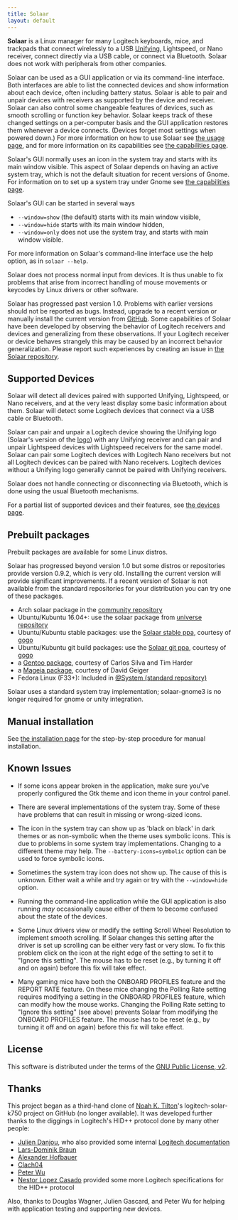```yaml
---
title: Solaar
layout: default
---
```


**Solaar** is a Linux manager for many Logitech keyboards, mice, and trackpads
that connect wirelessly to a USB [Unifying][unifying], Lightspeed, or Nano receiver,
connect directly via a USB cable, or connect via Bluetooth.
Solaar does not work with peripherals from other companies.

Solaar can be used as a GUI application or via its command-line interface.
Both interfaces are able to list the connected devices and
show information about each device, often including battery status.
Solaar is able to pair and unpair devices with
receivers as supported by the device and receiver.
Solaar can also control some changeable features of devices,
such as smooth scrolling or function key behavior.
Solaar keeps track of these changed settings on a per-computer basis and the GUI application restores them whenever a device connects.
(Devices forget most settings when powered down.)
For more information on how to use Solaar see
[the usage page](https://pwr-solaar.github.io/Solaar/usage),
and for more information on its capabilities see
[the capabilities page](https://pwr-solaar.github.io/Solaar/capabilities).


Solaar's GUI normally uses an icon in the system tray and starts with its main window visible.
This aspect of Solaar depends on having an active system tray, which is not the default
situation for recent versions of Gnome.  For information on to set up a system tray under Gnome see
[the capabilities page](https://pwr-solaar.github.io/Solaar/capabilities).

Solaar's GUI can be started in several ways

- `--window=show` (the default) starts with its main window visible,
- `--window=hide` starts with its main window hidden,
- `--window=only` does not use the system tray, and starts with main window visible.

For more information on Solaar's command-line interface use the help option,
as in `solaar --help`.

Solaar does not process normal input from devices. It is thus unable
to fix problems that arise from incorrect handling of mouse movements or keycodes
by Linux drivers or other software.

Solaar has progressed past version 1.0. Problems with earlier versions should
not be reported as bugs. Instead, upgrade to a recent version or manually install
the current version from [GitHub](https://github.com/pwr-Solaar/Solaar).
Some capabilities of Solaar have been developed by observing the behavior of
Logitech receivers and devices and generalizing from these observations.
If your Logitech receiver or device behaves strangely this may be caused by
an incorrect behavior generalization.
Please report such experiences by creating an issue in
[the Solaar repository](https://github.com/pwr-Solaar/Solaar/issues).

[unifying]: https://en.wikipedia.org/wiki/Logitech_Unifying_receiver


## Supported Devices

Solaar will detect all devices paired with supported Unifying, Lightspeed, or Nano
receivers, and at the very least display some basic information about them.
Solaar will detect some Logitech devices that connect via a USB cable or Bluetooth.

Solaar can pair and unpair a Logitech device showing the Unifying logo
(Solaar's version of the [logo][logo])
with any Unifying receiver and
can pair and unpair Lightspeed devices with Lightspeed receivers for the same model.
Solaar can pair some Logitech devices with Logitech Nano receivers but not all Logitech
devices can be paired with Nano receivers.
Logitech devices without a Unifying logo
generally cannot be paired with Unifying receivers.

Solaar does not handle connecting or disconnecting via Bluetooth,
which is done using the usual Bluetooth mechanisms.

For a partial list of supported devices
and their features, see [the devices page](https://pwr-solaar.github.io/Solaar/devices).

[logo]: https://pwr-solaar.github.io/Solaar/assets/solaar.svg

## Prebuilt packages

Prebuilt packages are available for some Linux distros.

Solaar has progressed beyond version 1.0 but some distros or repositories provide
version 0.9.2, which is very old. Installing the current version will
provide significant improvements. If a recent version of Solaar is not
available from the standard repositories for your distribution you can try
one of these packages.

- Arch solaar package in the [community repository][arch]
- Ubuntu/Kubuntu 16.04+: use the solaar package from [universe repository][universe repository]
- Ubuntu/Kubuntu stable packages: use the [Solaar stable ppa][ppa2], courtesy of [gogo][ppa4]
- Ubuntu/Kubuntu git build packages: use the [Solaar git ppa][ppa1], courtesy of [gogo][ppa4]
- a [Gentoo package][gentoo], courtesy of Carlos Silva and Tim Harder
- a [Mageia package][mageia], courtesy of David Geiger
- Fedora Linux (F33+): Included in [@System (standard repository)][fedora]

Solaar uses a standard system tray implementation; solaar-gnome3 is no longer required for gnome or unity integration.

[ppa4]: https://launchpad.net/~trebelnik-stefina
[ppa2]: https://launchpad.net/~solaar-unifying/+archive/ubuntu/stable
[ppa1]: https://launchpad.net/~solaar-unifying/+archive/ubuntu/ppa
[ppa]: http://launchpad.net/~daniel.pavel/+archive/solaar
[arch]: https://www.archlinux.org/packages/community/any/solaar/
[fedora]: https://src.fedoraproject.org/rpms/solaar
[gentoo]: https://packages.gentoo.org/packages/app-misc/solaar
[mageia]: http://mageia.madb.org/package/show/release/cauldron/application/0/name/solaar
[universe repository]: http://packages.ubuntu.com/search?keywords=solaar&searchon=names&suite=all&section=all

## Manual installation

See [the installation page](https://pwr-solaar.github.io/Solaar/installation)
for the step-by-step procedure for manual installation.

## Known Issues

- If some icons appear broken in the application, make sure you've properly
  configured the Gtk theme and icon theme in your control panel.

- There are several implementations of the system tray.   Some of these have problems
  that can result in missing or wrong-sized icons.

- The icon in the system tray can show up as 'black on black' in dark
  themes or as non-symbolic when the theme uses symbolic icons.  This is due to problems
  in some system tray implementations. Changing to a different theme may help.
  The `--battery-icons=symbolic` option can be used to force symbolic icons.

- Sometimes the system tray icon does not show up.  The cause of this is unknown.
  Either wait a while and try again or try with the `--window=hide` option.

- Running the command-line application while the GUI
  application is also running *may* occasionally cause either of them to become
  confused about the state of the devices.

- Some Linux drivers view or modify the setting Scroll Wheel Resolution to
  implement smooth scrolling.  If Solaar changes this setting after the driver is
  set up scrolling can be either very fast or very slow.  To fix this problem
  click on the icon at the right edge of the setting to set it to
  "Ignore this setting".
  The mouse has to be reset (e.g., by turning it off and on again) before this fix will take effect.

- Many gaming mice have both the ONBOARD PROFILES feature and the REPORT RATE feature.
  On these mice changing the Polling Rate setting requires modifying a setting in
  the ONBOARD PROFILES feature, which can modify how the mouse works.  Changing the
  Polling Rate setting to "Ignore this setting" (see above) prevents Solaar from
  modifying the ONBOARD PROFILES feature.
  The mouse has to be reset (e.g., by turning it off and on again) before this fix will take effect.


## License

This software is distributed under the terms of the
[GNU Public License, v2](COPYING).

## Thanks

This project began as a third-hand clone of [Noah K. Tilton](https://github.com/noah)'s
logitech-solar-k750 project on GitHub (no longer available). It was developed
further thanks to the diggings in Logitech's HID++ protocol done by many other
people:

- [Julien Danjou](http://julien.danjou.info/blog/2012/logitech-k750-linux-support),
who also provided some internal
[Logitech documentation](http://julien.danjou.info/blog/2012/logitech-unifying-upower)
- [Lars-Dominik Braun](http://6xq.net/git/lars/lshidpp.git)
- [Alexander Hofbauer](http://derhofbauer.at/blog/blog/2012/08/28/logitech-performance-mx)
- [Clach04](http://bitbucket.org/clach04/logitech-unifying-receiver-tools)
- [Peter Wu](https://lekensteyn.nl/logitech-unifying.html)
- [Nestor Lopez Casado](http://drive.google.com/folderview?id=0BxbRzx7vEV7eWmgwazJ3NUFfQ28)
provided some more Logitech specifications for the HID++ protocol

Also, thanks to Douglas Wagner, Julien Gascard, and Peter Wu for helping with
application testing and supporting new devices.
